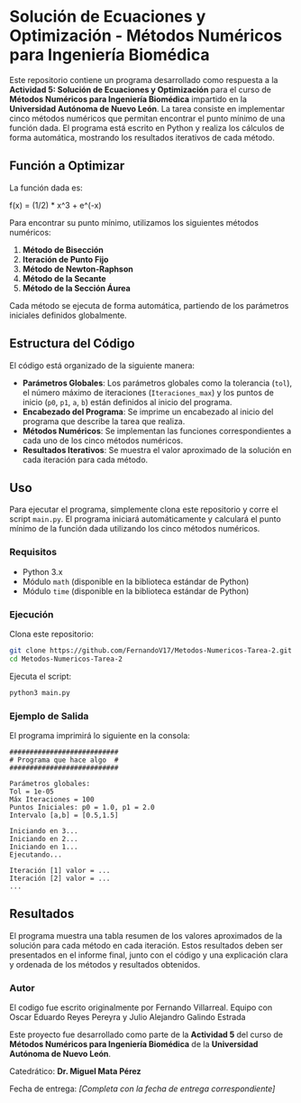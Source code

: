 # Solución de Ecuaciones y Optimización - Métodos Numéricos para Ingeniería Biomédica

Este repositorio contiene un programa desarrollado como respuesta a la **Actividad 5: Solución de Ecuaciones y Optimización** para el curso de **Métodos Numéricos para Ingeniería Biomédica** impartido en la **Universidad Autónoma de Nuevo León**. La tarea consiste en implementar cinco métodos numéricos que permitan encontrar el punto mínimo de una función dada. El programa está escrito en Python y realiza los cálculos de forma automática, mostrando los resultados iterativos de cada método.

## Función a Optimizar

La función dada es:

f(x) = (1/2) * x^3 + e^(-x)

Para encontrar su punto mínimo, utilizamos los siguientes métodos numéricos:

1. **Método de Bisección**
2. **Iteración de Punto Fijo**
3. **Método de Newton-Raphson**
4. **Método de la Secante**
5. **Método de la Sección Áurea**

Cada método se ejecuta de forma automática, partiendo de los parámetros iniciales definidos globalmente.

## Estructura del Código

El código está organizado de la siguiente manera:

- **Parámetros Globales**: Los parámetros globales como la tolerancia (`tol`), el número máximo de iteraciones (`Iteraciones_max`) y los puntos de inicio (`p0`, `p1`, `a`, `b`) están definidos al inicio del programa.
- **Encabezado del Programa**: Se imprime un encabezado al inicio del programa que describe la tarea que realiza.
- **Métodos Numéricos**: Se implementan las funciones correspondientes a cada uno de los cinco métodos numéricos.
- **Resultados Iterativos**: Se muestra el valor aproximado de la solución en cada iteración para cada método.

## Uso

Para ejecutar el programa, simplemente clona este repositorio y corre el script `main.py`. El programa iniciará automáticamente y calculará el punto mínimo de la función dada utilizando los cinco métodos numéricos.

### Requisitos

- Python 3.x
- Módulo `math` (disponible en la biblioteca estándar de Python)
- Módulo `time` (disponible en la biblioteca estándar de Python)

### Ejecución

Clona este repositorio:

```bash
git clone https://github.com/FernandoV17/Metodos-Numericos-Tarea-2.git
cd Metodos-Numericos-Tarea-2
```

Ejecuta el script:

```bash
python3 main.py
```

### Ejemplo de Salida

El programa imprimirá lo siguiente en la consola:

```
###########################
# Programa que hace algo  #
###########################

Parámetros globales:
Tol = 1e-05
Máx Iteraciones = 100
Puntos Iniciales: p0 = 1.0, p1 = 2.0
Intervalo [a,b] = [0.5,1.5]

Iniciando en 3...
Iniciando en 2...
Iniciando en 1...
Ejecutando...

Iteración [1] valor = ...
Iteración [2] valor = ...
...
```

## Resultados

El programa muestra una tabla resumen de los valores aproximados de la solución para cada método en cada iteración. Estos resultados deben ser presentados en el informe final, junto con el código y una explicación clara y ordenada de los métodos y resultados obtenidos.

### Autor

El codigo fue escrito originalmente por Fernando Villarreal. Equipo con Oscar Eduardo Reyes Pereyra y Julio Alejandro Galindo Estrada

Este proyecto fue desarrollado como parte de la **Actividad 5** del curso de **Métodos Numéricos para Ingeniería Biomédica** de la **Universidad Autónoma de Nuevo León**.

Catedrático: **Dr. Miguel Mata Pérez**

Fecha de entrega: *[Completa con la fecha de entrega correspondiente]*

